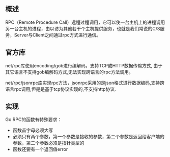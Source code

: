 ## 概述

RPC（Remote Procedure Call）远程过程调用，它可以使一台主机上的进程调用另一台主机的进程，由以访为其他若干个主机提供服务，也就是我们常说的C/S服务，Server与Client之间通过rpc方式进行通信。

## 官方库

net/rpc库使用encoding/gob进行编解码，支持TCP或HTTP数据传输方式, 由于其它语言不支持gob编解码方式,无法实现跨语言的rpc方法调用。

net/rpc/jsonrpc库实现rpc方法，jsonrpc采用的是json格式进行数据编码,支持跨语言rpc调用,但是是基于tcp协议实现的,不支持http协议.

## 实现

Go RPC的函数有特殊要求：
- 函数首字母必须大写
- 必须只有两个参数，第一个参数是接收的参数，第二个参数是返回给客户端的参数，第二个参数必须是指针类型的
- 函数还要有一个返回值error